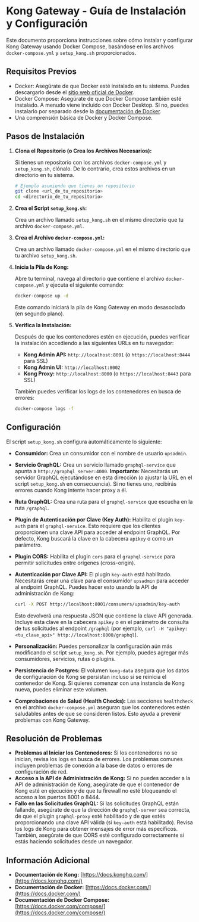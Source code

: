 # Kong Gateway - Guía de Instalación y Configuración

Este documento proporciona instrucciones sobre cómo instalar y configurar Kong Gateway usando Docker Compose, basándose en los archivos `docker-compose.yml` y `setup_kong.sh` proporcionados.

## Requisitos Previos

*   Docker: Asegúrate de que Docker esté instalado en tu sistema. Puedes descargarlo desde el [sitio web oficial de Docker](https://www.docker.com/get-started).
*   Docker Compose: Asegúrate de que Docker Compose también esté instalado. A menudo viene incluido con Docker Desktop. Si no, puedes instalarlo por separado desde la [documentación de Docker](https://docs.docker.com/compose/install/).
*   Una comprensión básica de Docker y Docker Compose.

## Pasos de Instalación

1.  **Clona el Repositorio (o Crea los Archivos Necesarios):**

    Si tienes un repositorio con los archivos `docker-compose.yml` y `setup_kong.sh`, clónalo. De lo contrario, crea estos archivos en un directorio en tu sistema.

    ```bash
    # Ejemplo asumiendo que tienes un repositorio
    git clone <url_de_tu_repositorio>
    cd <directorio_de_tu_repositorio>
    ```

2.  **Crea el Script `setup_kong.sh`:**

    Crea un archivo llamado `setup_kong.sh` en el mismo directorio que tu archivo `docker-compose.yml`.

3.  **Crea el Archivo `docker-compose.yml`:**

    Crea un archivo llamado `docker-compose.yml` en el mismo directorio que tu archivo `setup_kong.sh`. 

4.  **Inicia la Pila de Kong:**

    Abre tu terminal, navega al directorio que contiene el archivo `docker-compose.yml` y ejecuta el siguiente comando:

    ```bash
    docker-compose up -d
    ```

    Este comando iniciará la pila de Kong Gateway en modo desasociado (en segundo plano).

5.  **Verifica la Instalación:**

    Después de que los contenedores estén en ejecución, puedes verificar la instalación accediendo a las siguientes URLs en tu navegador:

    *   **Kong Admin API:** `http://localhost:8001` (o `https://localhost:8444` para SSL)
    *   **Kong Admin UI:** `http://localhost:8002`
    *   **Kong Proxy:** `http://localhost:8000` (o `https://localhost:8443` para SSL)

    También puedes verificar los logs de los contenedores en busca de errores:

    ```bash
    docker-compose logs -f
    ```

## Configuración

El script `setup_kong.sh` configura automáticamente lo siguiente:

*   **Consumidor:** Crea un consumidor con el nombre de usuario `upsadmin`.
*   **Servicio GraphQL:** Crea un servicio llamado `graphql-service` que apunta a `http://graphql_server:4000`. **Importante:** Necesitarás un servidor GraphQL ejecutándose en esta dirección (o ajustar la URL en el script `setup_kong.sh` en consecuencia). Si no tienes uno, recibirás errores cuando Kong intente hacer proxy a él.
*   **Ruta GraphQL:** Crea una ruta para el `graphql-service` que escucha en la ruta `/graphql`.
*   **Plugin de Autenticación por Clave (Key Auth):** Habilita el plugin `key-auth` para el `graphql-service`. Esto requiere que los clientes proporcionen una clave API para acceder al endpoint GraphQL.  Por defecto, Kong buscará la clave en la cabecera `apikey` o como un parámetro.
*   **Plugin CORS:** Habilita el plugin `cors` para el `graphql-service` para permitir solicitudes entre orígenes (cross-origin).
*   **Autenticación por Clave API:** El plugin `key-auth` está habilitado. Necesitarás crear una clave para el consumidor `upsadmin` para acceder al endpoint GraphQL. Puedes hacer esto usando la API de administración de Kong:

    ```bash
    curl -X POST http://localhost:8001/consumers/upsadmin/key-auth
    ```

    Esto devolverá una respuesta JSON que contiene la clave API generada. Incluye esta clave en la cabecera `apikey` o en el parámetro de consulta de tus solicitudes al endpoint `/graphql` (por ejemplo, `curl -H "apikey: <tu_clave_api>" http://localhost:8000/graphql`).

*   **Personalización:** Puedes personalizar la configuración aún más modificando el script `setup_kong.sh`. Por ejemplo, puedes agregar más consumidores, servicios, rutas o plugins.

*   **Persistencia de Postgres:** El volumen `kong-data` asegura que los datos de configuración de Kong se persistan incluso si se reinicia el contenedor de Kong. Si quieres comenzar con una instancia de Kong nueva, puedes eliminar este volumen.

*   **Comprobaciones de Salud (Health Checks):** Las secciones `healthcheck` en el archivo `docker-compose.yml` aseguran que los contenedores estén saludables antes de que se consideren listos. Esto ayuda a prevenir problemas con Kong Gateway.

## Resolución de Problemas

*   **Problemas al Iniciar los Contenedores:** Si los contenedores no se inician, revisa los logs en busca de errores. Los problemas comunes incluyen problemas de conexión a la base de datos o errores de configuración de red.
*   **Acceso a la API de Administración de Kong:** Si no puedes acceder a la API de administración de Kong, asegúrate de que el contenedor de Kong esté en ejecución y de que tu firewall no esté bloqueando el acceso a los puertos 8001 o 8444.
*   **Fallo en las Solicitudes GraphQL:** Si las solicitudes GraphQL están fallando, asegúrate de que la dirección de `graphql-server` sea correcta, de que el plugin `graphql-proxy` esté habilitado y de que estés proporcionando una clave API válida (si `key-auth` está habilitado). Revisa los logs de Kong para obtener mensajes de error más específicos. También, asegúrate de que CORS esté configurado correctamente si estás haciendo solicitudes desde un navegador.

## Información Adicional

*   **Documentación de Kong:** [https://docs.konghq.com/](https://docs.konghq.com/)
*   **Documentación de Docker:** [https://docs.docker.com/](https://docs.docker.com/)
*   **Documentación de Docker Compose:** [https://docs.docker.com/compose/](https://docs.docker.com/compose/)